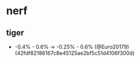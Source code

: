# nerf

## tiger

* -0.4% - 0.6% -> -0.25% - 0.6% (@Euro20179) (42fdf82186167c8e45125ae2bf5c51d4106f300d)


